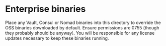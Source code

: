 # Enterprise binaries

Place any Vault, Consul or Nomad binaries into this directory to override the OSS binaries downloaded by default.  Ensure permissions are 0755 (though they probably should be anyway).   You will be responsible for any license updates necessary to keep these binaries running.
